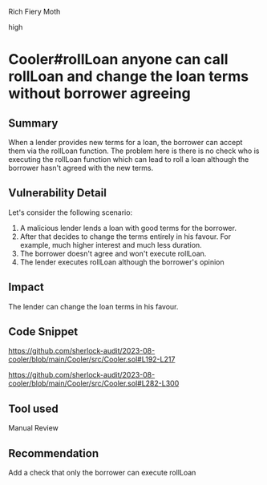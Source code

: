 Rich Fiery Moth

high

# Cooler#rollLoan anyone can call rollLoan and change the loan terms without borrower agreeing
## Summary
When a lender provides new terms for a loan, the borrower can accept them via the rollLoan function. The problem here is there is no check who is executing the rollLoan function which can lead to roll a loan although the borrower hasn't agreed with the new terms.  

## Vulnerability Detail
Let's consider the following scenario:
1. A malicious lender lends a loan with good terms for the borrower.
2. After that decides to change the terms entirely in his favour. For example, much higher interest and much less duration.
3. The borrower doesn't agree and won't execute rollLoan.
4. The lender executes rollLoan although the borrower's opinion

## Impact
The lender can change the loan terms in his favour.

## Code Snippet
https://github.com/sherlock-audit/2023-08-cooler/blob/main/Cooler/src/Cooler.sol#L192-L217

https://github.com/sherlock-audit/2023-08-cooler/blob/main/Cooler/src/Cooler.sol#L282-L300

## Tool used

Manual Review

## Recommendation
Add a check that only the borrower can execute rollLoan

